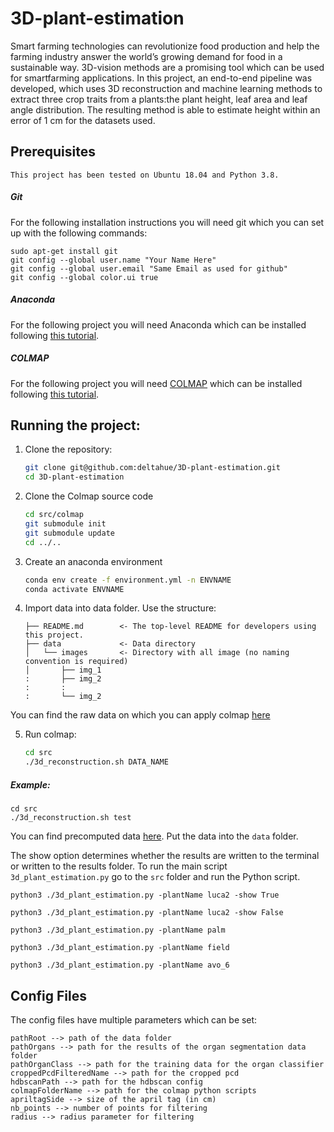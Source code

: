 # 3D-plant-estimation

Smart farming technologies can revolutionize food production and help the farming industry answer the world’s growing demand for food in a sustainable way. 3D-vision methods are a promising tool which can be used for smartfarming applications. In this project, an end-to-end pipeline was developed, which uses 3D reconstruction and machine learning methods to extract three crop traits from a plants:the plant height, leaf area and leaf angle distribution. The resulting method is able to estimate height within an error of 1 cm for the datasets used.

## Prerequisites

    This project has been tested on Ubuntu 18.04 and Python 3.8.

##### Git
For the following installation instructions you will need git which you can set up with the following commands:

    sudo apt-get install git
    git config --global user.name "Your Name Here"
    git config --global user.email "Same Email as used for github"
    git config --global color.ui true
    
##### Anaconda
For the following project you will need Anaconda which can be installed following [this tutorial](https://docs.anaconda.com/anaconda/install/linux/).

##### COLMAP
For the following project you will need [COLMAP](https://colmap.github.io/index.html) which can be installed following [this tutorial](https://colmap.github.io/install.html).

## Running the project:

1. Clone the repository:
    ```bash
    git clone git@github.com:deltahue/3D-plant-estimation.git
    cd 3D-plant-estimation
    ```

2. Clone the Colmap source code
    ```bash
    cd src/colmap
    git submodule init
    git submodule update
    cd ../..
    ```

3. Create an anaconda environment
    ```bash
    conda env create -f environment.yml -n ENVNAME
    conda activate ENVNAME
    ```

4. Import data into data folder. Use the structure:
    ```nohighlight
    ├── README.md        <- The top-level README for developers using this project.
    ├── data             <- Data directory
    │   └── images       <- Directory with all image (no naming convention is required)
    │       ├── img_1 
    :       ├── img_2 
    :       :   
    :       └── img_2 
    ```

You can find the raw data on which you can apply colmap [here](https://polybox.ethz.ch/index.php/s/YbVrxLDRIYIOT1R)

5. Run colmap:
    ```bash
    cd src
    ./3d_reconstruction.sh DATA_NAME
    ```
##### Example:
    cd src
    ./3d_reconstruction.sh test
    
You can find precomputed data 
[here](https://polybox.ethz.ch/index.php/s/wEiLS1izwR2D8DG).
Put the data into the `data` folder.

The show option determines whether the results are written to the terminal or written to the results folder.
To run the main script `3d_plant_estimation.py` go to the `src` folder and run the Python script.

`python3 ./3d_plant_estimation.py -plantName luca2 -show True`

`python3 ./3d_plant_estimation.py -plantName luca2 -show False`

`python3 ./3d_plant_estimation.py -plantName palm`

`python3 ./3d_plant_estimation.py -plantName field`

`python3 ./3d_plant_estimation.py -plantName avo_6`



    

## Config Files
The config files have multiple parameters which can be set:
```
pathRoot --> path of the data folder
pathOrgans --> path for the results of the organ segmentation data folder
pathOrganClass --> path for the training data for the organ classifier
croppedPcdFilteredName --> path for the cropped pcd
hdbscanPath --> path for the hdbscan config
colmapFolderName --> path for the colmap python scripts
apriltagSide --> size of the april tag (in cm)
nb_points --> number of points for filtering
radius --> radius parameter for filtering
```
